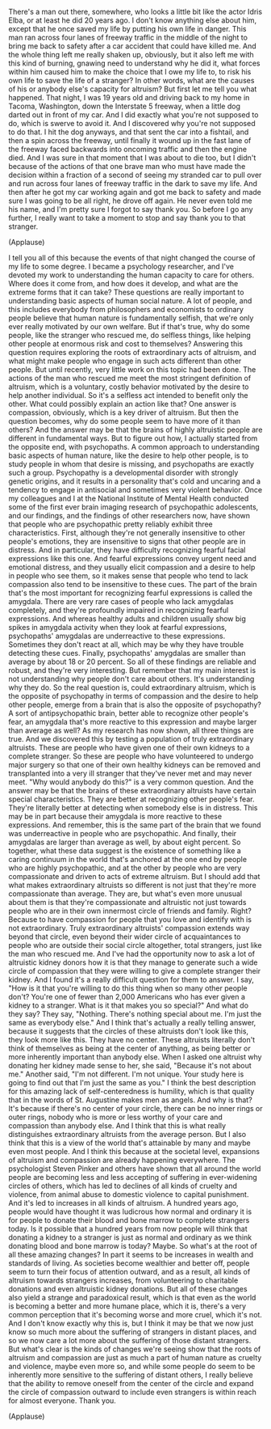 
There&#39;s a man out there, somewhere,
who looks a little bit
like the actor Idris Elba,
or at least he did 20 years ago.
I don&#39;t know anything else about him,
except that he once saved my life
by putting his own life in danger.
This man ran across four lanes of freeway
traffic in the middle of the night
to bring me back to safety
after a car accident
that could have killed me.
And the whole thing
left me really shaken up, obviously,
but it also left me with this
kind of burning, gnawing need
to understand why he did it,
what forces within him
caused him to make the choice
that I owe my life to,
to risk his own life
to save the life of a stranger?
In other words, what are the causes of his
or anybody else&#39;s capacity for altruism?
But first let me tell you what happened.
That night, I was 19 years old
and driving back to my home
in Tacoma, Washington,
down the Interstate 5 freeway,
when a little dog
darted out in front of my car.
And I did exactly
what you&#39;re not supposed to do,
which is swerve to avoid it.
And I discovered why
you&#39;re not supposed to do that.
I hit the dog anyways,
and that sent the car into a fishtail,
and then a spin across the freeway,
until finally it wound up
in the fast lane of the freeway
faced backwards into oncoming traffic
and then the engine died.
And I was sure in that moment
that I was about to die too,
but I didn&#39;t
because of the actions
of that one brave man
who must have made the decision
within a fraction of a second
of seeing my stranded car
to pull over and run
across four lanes of freeway traffic
in the dark
to save my life.
And then after he got my car working again
and got me back to safety
and made sure I was going to be all right,
he drove off again.
He never even told me his name,
and I&#39;m pretty sure
I forgot to say thank you.
So before I go any further,
I really want to take a moment
to stop and say thank you
to that stranger.

(Applause)

I tell you all of this
because the events of that night changed
the course of my life to some degree.
I became a psychology researcher,
and I&#39;ve devoted my work to understanding
the human capacity to care for others.
Where does it come from,
and how does it develop,
and what are the extreme forms
that it can take?
These questions are really important
to understanding basic aspects
of human social nature.
A lot of people,
and this includes everybody
from philosophers
and economists to ordinary people
believe that human nature
is fundamentally selfish,
that we&#39;re only ever really motivated
by our own welfare.
But if that&#39;s true, why do some people,
like the stranger who rescued me,
do selfless things,
like helping other people
at enormous risk and cost to themselves?
Answering this question
requires exploring the roots
of extraordinary acts of altruism,
and what might make people
who engage in such acts
different than other people.
But until recently, very little work
on this topic had been done.
The actions of the man who rescued me
meet the most stringent
definition of altruism,
which is a voluntary, costly behavior
motivated by the desire
to help another individual.
So it&#39;s a selfless act
intended to benefit only the other.
What could possibly
explain an action like that?
One answer is compassion, obviously,
which is a key driver of altruism.
But then the question becomes,
why do some people
seem to have more of it than others?
And the answer may be that the brains
of highly altruistic people
are different in fundamental ways.
But to figure out how,
I actually started from the opposite end,
with psychopaths.
A common approach to understanding
basic aspects of human nature,
like the desire to help other people,
is to study people
in whom that desire is missing,
and psychopaths are exactly such a group.
Psychopathy is a developmental disorder
with strongly genetic origins,
and it results in a personality
that&#39;s cold and uncaring
and a tendency to engage in antisocial
and sometimes very violent behavior.
Once my colleagues and I
at the National Institute of Mental Health
conducted some of the first ever
brain imaging research
of psychopathic adolescents,
and our findings, and the findings
of other researchers now,
have shown that people
who are psychopathic
pretty reliably exhibit
three characteristics.
First, although they&#39;re not generally
insensitive to other people&#39;s emotions,
they are insensitive to signs
that other people are in distress.
And in particular,
they have difficulty recognizing
fearful facial expressions like this one.
And fearful expressions convey
urgent need and emotional distress,
and they usually elicit
compassion and a desire to help
in people who see them,
so it makes sense that people
who tend to lack compassion
also tend to be insensitive to these cues.
The part of the brain
that&#39;s the most important
for recognizing fearful expressions
is called the amygdala.
There are very rare cases of people
who lack amygdalas completely,
and they&#39;re profoundly impaired
in recognizing fearful expressions.
And whereas healthy adults and children
usually show big spikes
in amygdala activity
when they look at fearful expressions,
psychopaths&#39; amygdalas
are underreactive to these expressions.
Sometimes they don&#39;t react at all,
which may be why they have
trouble detecting these cues.
Finally, psychopaths&#39; amygdalas
are smaller than average
by about 18 or 20 percent.
So all of these findings
are reliable and robust,
and they&#39;re very interesting.
But remember that my main interest
is not understanding
why people don&#39;t care about others.
It&#39;s understanding why they do.
So the real question is,
could extraordinary altruism,
which is the opposite of psychopathy
in terms of compassion
and the desire to help other people,
emerge from a brain that is also
the opposite of psychopathy?
A sort of antipsychopathic brain,
better able to recognize
other people&#39;s fear,
an amygdala that&#39;s more reactive
to this expression
and maybe larger than average as well?
As my research has now shown,
all three things are true.
And we discovered this
by testing a population
of truly extraordinary altruists.
These are people who have given
one of their own kidneys
to a complete stranger.
So these are people who have volunteered
to undergo major surgery
so that one of their own
healthy kidneys can be removed
and transplanted into a very ill stranger
that they&#39;ve never met and may never meet.
&quot;Why would anybody do this?&quot;
is a very common question.
And the answer may be
that the brains of these
extraordinary altruists
have certain special characteristics.
They are better at recognizing
other people&#39;s fear.
They&#39;re literally better at detecting
when somebody else is in distress.
This may be in part because their amygdala
is more reactive to these expressions.
And remember, this is the same part
of the brain that we found
was underreactive
in people who are psychopathic.
And finally, their amygdalas
are larger than average as well,
by about eight percent.
So together, what these data suggest
is the existence of something
like a caring continuum in the world
that&#39;s anchored at the one end
by people who are highly psychopathic,
and at the other by people
who are very compassionate
and driven to acts of extreme altruism.
But I should add that what makes
extraordinary altruists so different
is not just that they&#39;re
more compassionate than average.
They are,
but what&#39;s even more unusual about them
is that they&#39;re compassionate
and altruistic
not just towards people
who are in their own innermost circle
of friends and family. Right?
Because to have compassion for people
that you love and identify with
is not extraordinary.
Truly extraordinary altruists&#39; compassion
extends way beyond that circle,
even beyond their wider
circle of acquaintances
to people who are outside
their social circle altogether,
total strangers,
just like the man who rescued me.
And I&#39;ve had the opportunity now
to ask a lot of altruistic kidney donors
how it is that they manage to generate
such a wide circle of compassion
that they were willing to give
a complete stranger their kidney.
And I found it&#39;s a really difficult
question for them to answer.
I say, &quot;How is it that
you&#39;re willing to do this thing
when so many other people don&#39;t?
You&#39;re one of fewer than 2,000 Americans
who has ever given a kidney to a stranger.
What is it that makes you so special?&quot;
And what do they say?
They say, &quot;Nothing.
There&#39;s nothing special about me.
I&#39;m just the same as everybody else.&quot;
And I think that&#39;s actually
a really telling answer,
because it suggests that the circles
of these altruists don&#39;t look like this,
they look more like this.
They have no center.
These altruists literally
don&#39;t think of themselves
as being at the center of anything,
as being better or more inherently
important than anybody else.
When I asked one altruist
why donating her kidney made sense to her,
she said, &quot;Because it&#39;s not about me.&quot;
Another said,
&quot;I&#39;m not different. I&#39;m not unique.
Your study here is going to find out
that I&#39;m just the same as you.&quot;
I think the best description
for this amazing lack of self-centeredness
is humility,
which is that quality
that in the words of St. Augustine
makes men as angels.
And why is that?
It&#39;s because if there&#39;s
no center of your circle,
there can be no inner rings
or outer rings,
nobody who is more or less worthy
of your care and compassion
than anybody else.
And I think that this is what really
distinguishes extraordinary altruists
from the average person.
But I also think that this is a view
of the world that&#39;s attainable by many
and maybe even most people.
And I think this
because at the societal level,
expansions of altruism and compassion
are already happening everywhere.
The psychologist Steven Pinker
and others have shown
that all around the world people
are becoming less and less accepting
of suffering in ever-widening
circles of others,
which has led to declines
of all kinds of cruelty and violence,
from animal abuse to domestic violence
to capital punishment.
And it&#39;s led to increases
in all kinds of altruism.
A hundred years ago, people
would have thought it was ludicrous
how normal and ordinary it is
for people to donate
their blood and bone marrow
to complete strangers today.
Is it possible that
a hundred years from now
people will think
that donating a kidney to a stranger
is just as normal and ordinary
as we think donating blood
and bone marrow is today?
Maybe.
So what&#39;s at the root
of all these amazing changes?
In part it seems to be
increases in wealth
and standards of living.
As societies become
wealthier and better off,
people seem to turn
their focus of attention outward,
and as a result, all kinds of altruism
towards strangers increases,
from volunteering to charitable donations
and even altruistic kidney donations.
But all of these changes also yield
a strange and paradoxical result,
which is that even as the world is
becoming a better and more humane place,
which it is,
there&#39;s a very common perception
that it&#39;s becoming worse
and more cruel, which it&#39;s not.
And I don&#39;t know exactly why this is,
but I think it may be
that we now just know so much more
about the suffering
of strangers in distant places,
and so we now care a lot more
about the suffering
of those distant strangers.
But what&#39;s clear is the kinds
of changes we&#39;re seeing show
that the roots of altruism and compassion
are just as much a part of human nature
as cruelty and violence,
maybe even more so,
and while some people do seem
to be inherently more sensitive
to the suffering of distant others,
I really believe that the ability
to remove oneself
from the center of the circle
and expand the circle of compassion
outward to include even strangers
is within reach for almost everyone.
Thank you.

(Applause)

